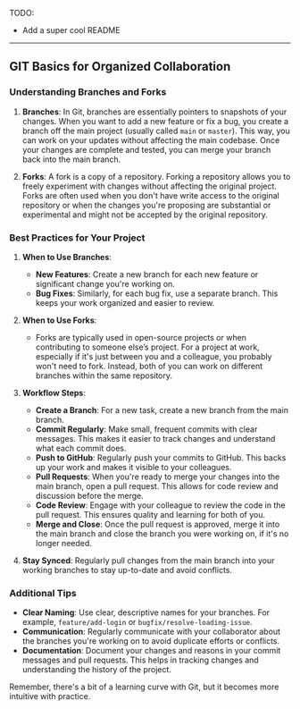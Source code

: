 TODO:
* Add a super cool README

------
## GIT Basics for Organized Collaboration

### Understanding Branches and Forks

1. **Branches**: In Git, branches are essentially pointers to snapshots of your changes. When you want to add a new feature or fix a bug, you create a branch off the main project (usually called `main` or `master`). This way, you can work on your updates without affecting the main codebase. Once your changes are complete and tested, you can merge your branch back into the main branch.

2. **Forks**: A fork is a copy of a repository. Forking a repository allows you to freely experiment with changes without affecting the original project. Forks are often used when you don't have write access to the original repository or when the changes you're proposing are substantial or experimental and might not be accepted by the original repository.

### Best Practices for Your Project

1. **When to Use Branches**:
    - **New Features**: Create a new branch for each new feature or significant change you're working on.
    - **Bug Fixes**: Similarly, for each bug fix, use a separate branch. This keeps your work organized and easier to review.

2. **When to Use Forks**:
    - Forks are typically used in open-source projects or when contributing to someone else’s project. For a project at work, especially if it's just between you and a colleague, you probably won't need to fork. Instead, both of you can work on different branches within the same repository.

3. **Workflow Steps**:
    - **Create a Branch**: For a new task, create a new branch from the main branch.
    - **Commit Regularly**: Make small, frequent commits with clear messages. This makes it easier to track changes and understand what each commit does.
    - **Push to GitHub**: Regularly push your commits to GitHub. This backs up your work and makes it visible to your colleagues.
    - **Pull Requests**: When you're ready to merge your changes into the main branch, open a pull request. This allows for code review and discussion before the merge.
    - **Code Review**: Engage with your colleague to review the code in the pull request. This ensures quality and learning for both of you.
    - **Merge and Close**: Once the pull request is approved, merge it into the main branch and close the branch you were working on, if it's no longer needed.

4. **Stay Synced**: Regularly pull changes from the main branch into your working branches to stay up-to-date and avoid conflicts.

### Additional Tips

- **Clear Naming**: Use clear, descriptive names for your branches. For example, `feature/add-login` or `bugfix/resolve-loading-issue`.
- **Communication**: Regularly communicate with your collaborator about the branches you're working on to avoid duplicate efforts or conflicts.
- **Documentation**: Document your changes and reasons in your commit messages and pull requests. This helps in tracking changes and understanding the history of the project.

Remember, there's a bit of a learning curve with Git, but it becomes more intuitive with practice. 


